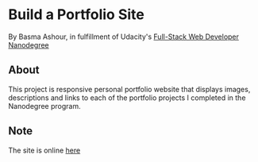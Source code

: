 # Build a Portfolio Site

By Basma Ashour, in fulfillment of Udacity's [Full-Stack Web Developer Nanodegree](https://www.udacity.com/course/nd004)

## About
This project is responsive personal portfolio  website that displays images, descriptions and links to each of the portfolio 
projects I completed in the Nanodegree program.


## Note
The site is online  [here](https://basmaashouur.github.io/project2-udacity/)

